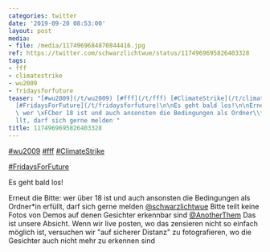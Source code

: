 ```yaml
---
categories: twitter
date: '2019-09-20 08:53:00'
layout: post
media:
- file: /media/1174969684870844416.jpg
ref: https://twitter.com/schwarzlichtwue/status/1174969695826403328
tags:
- fff
- climatestrike
- wu2009
- fridaysforfuture
teaser: "[#wu2009](/t/wu2009) [#fff](/t/fff) [#ClimateStrike](/t/climatestrike)\n\n\
  [#FridaysForFuture](/t/fridaysforfuture)\n\nEs geht bald los!\n\nErneut die Bitte:\
  \ wer \xFCber 18 ist und auch ansonsten die Bedingungen als Ordner\\*in erf\xFC\
  llt, darf sich gerne melden "
title: 1174969695826403328
---
```

[#wu2009](/t/wu2009) [#fff](/t/fff) [#ClimateStrike](/t/climatestrike)

[#FridaysForFuture](/t/fridaysforfuture)

Es geht bald los!

Erneut die Bitte: wer über 18 ist und auch ansonsten die Bedingungen als Ordner\*in erfüllt, darf sich gerne melden 
[@schwarzlichtwue](https://twitter.com/schwarzlichtwue) Bitte teilt keine Fotos von Demos auf denen Gesichter erkennbar sind
[@AnotherThem](https://twitter.com/AnotherThem) Das ist unsere Absicht. Wenn wir live posten, wo das zensieren nicht so einfach möglich ist, versuchen wir "auf sicherer Distanz" zu fotografieren, wo die Gesichter auch nicht mehr zu erkennen sind